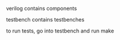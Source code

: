 verilog contains components

testbench contains testbenches

to run tests, go into testbench and run make
